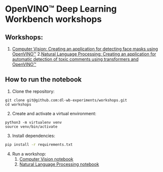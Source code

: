 # OpenVINO™ Deep Learning Workbench workshops

## Workshops:

1. [Computer Vision: Creating an application for detecting face masks using OpenVINO™](./workshops/2022_opentalksai_cv)
2.[Natural Language Processing: Creating an application for automatic detection of toxic comments using transformers and OpenVINO™](./workshops/2022_opentalksai_nlp)

## How to run the notebook

1. Clone the repository:
```shell
git clone git@github.com:dl-wb-experiments/workshops.git
cd workshops
```

2. Create and activate a virtual environment:
```shell
python3 -m virtualenv venv
source venv/bin/activate
```

3. Install dependencies:
```bash
pip install -r requirements.txt
```

4. Run a workshop:
    1. [Computer Vision notebook](./workshops/2022_opentalksai_cv/README.md)
    2. [Natural Language Processing notebook](./workshops/2022_opentalksai_nlp/README.md)
